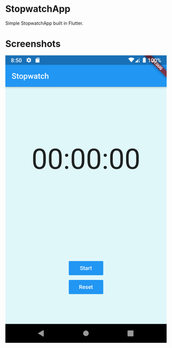 # StopwatchApp

Simple StopwatchApp built in Flutter.

# Screenshots

![](Screenshots/appscreen1.png)

